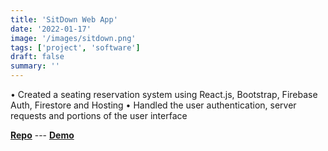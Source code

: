 ```yaml
---
title: 'SitDown Web App'
date: '2022-01-17'
image: '/images/sitdown.png'
tags: ['project', 'software']
draft: false
summary: ''
---
```


• Created a seating reservation system using React.js, Bootstrap, Firebase Auth, Firestore and Hosting
• Handled the user authentication, server requests and portions of the user interface

[**Repo**](https://github.com/Haxrox/sitdown) --- [**Demo**](https://nwhacks-sitdown.web.app/)
